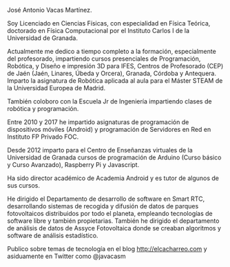José Antonio Vacas Martínez.

Soy Licenciado en Ciencias Físicas, con especialidad en Física Teórica, doctorado en Física Computacional por el Instituto Carlos I de la Universidad de Granada.

Actualmente me dedico a tiempo completo a la formación, especialmente del profesorado, impartiendo  cursos presenciales de Programación, Robótica, y Diseño e impresión 3D para IFES, Centros de Profesorado (CEP) de Jaén (Jaén, Linares, Úbeda y Orcera), Granada, Córdoba y Antequera.
Imparto la asignatura de Robótica aplicada al aula para el Máster STEAM de la Universidad Europea de Madrid. 

También coloboro con la Escuela Jr de Ingeniería impartiendo clases de robótica y programación.

Entre 2010 y 2017 he impartido asignaturas de programación de dispositivos móviles (Android) y programación de Servidores en Red en Instituto FP Privado FOC.

Desde 2012 imparto para el Centro de Enseñanzas virtuales de la Universidad de Granada cursos de programación de Arduino (Curso básico y Curso Avanzado), Raspberry Pi y Javascript.

Ha sido director académico de Academia Android y es tutor de algunos de sus cursos.

He dirigido el Departamento de desarrollo de software en Smart RTC, desarrollando sistemas de recogida y difusión de datos de parques fotovoltaicos distribuidos por todo el planeta, empleando tecnologías de software libre y también propietarias. También he dirigido el departamento de análisis de datos de Assyce Fotovoltaica donde se creaban algoritmos y software de análisis estadístico.

Publico sobre temas de tecnología en el blog http://elcacharreo.com y asiduamente en Twitter como @javacasm
